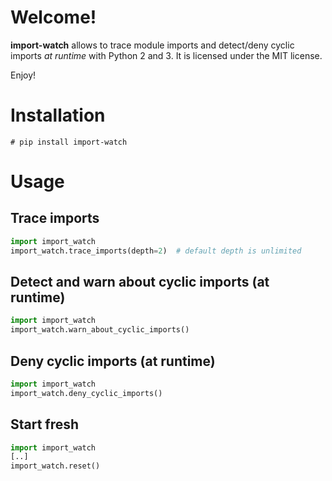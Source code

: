 # Welcome!

**import-watch** allows to
trace module imports
and
detect/deny cyclic imports
*at runtime*
with Python 2 and 3.
It is licensed under the MIT license.

Enjoy!


# Installation
```console
# pip install import-watch
```


# Usage

## Trace imports
```python
import import_watch
import_watch.trace_imports(depth=2)  # default depth is unlimited
```

## Detect and warn about cyclic imports (at runtime)
```python
import import_watch
import_watch.warn_about_cyclic_imports()
```

## Deny cyclic imports (at runtime)
```python
import import_watch
import_watch.deny_cyclic_imports()
```

## Start fresh
```python
import import_watch
[..]
import_watch.reset()
```
